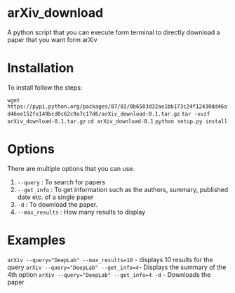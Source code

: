 # arXiv_download
A python script that you can execute form terminal to directly download a paper that you want form arXiv

# Installation
To install follow the steps:

`wget https://pypi.python.org/packages/87/03/0b6503d32ae1bb173c24f12430dd46ad46ee152fe149bcd0c62c9a7c17d6/arXiv_download-0.1.tar.gz`
`tar -xvzf arXiv_download-0.1.tar.gz`
`cd arXiv_download-0.1`
`python setup.py install`

# Options

There are multiple options that you can use.
1) `--query` : To search for papers
2) `--get_info` : To get information such as the authors, summary, published date etc. of a single paper
3) `-d` : To download the paper.
4) `--max_results` : How many results to display

# Examples

`arXiv --query="DeepLab" --max_results=10` - displays 10 results for the query
`arXiv --query="DeepLab" --get_info=4`- Displays the summary of the 4th option
`arXiv --query="DeepLab" --get_info=4 -d` - Downloads the paper 

